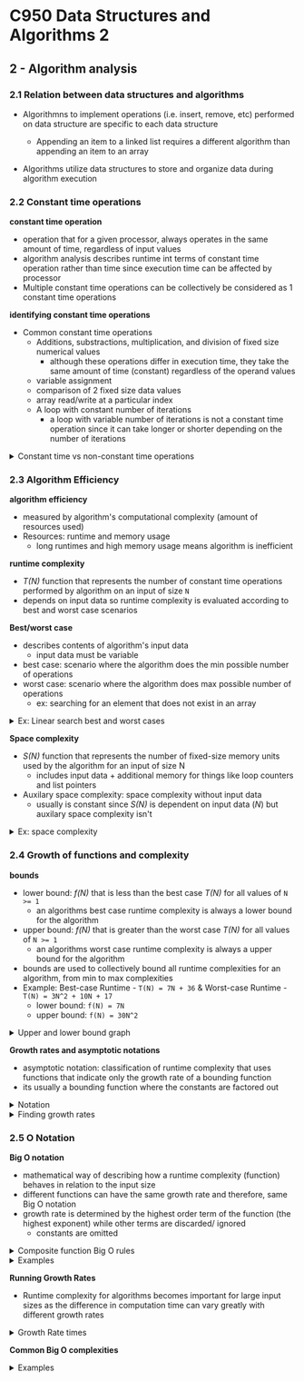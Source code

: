 # C950 Data Structures and Algorithms 2

## 2 - Algorithm analysis

### 2.1 Relation between data structures and algorithms

- Algorithmns to implement operations (i.e. insert, remove, etc) performed on data structure are specific to each data structure
  - Appending an item to a linked list requires a different algorithm than appending an item to an array

- Algorithms utilize data structures to store and organize data during algorithm execution

### 2.2 Constant time operations

**constant time operation**
- operation that for a given processor, always operates in the same amount of time, regardless of input values
- algorithm analysis describes runtime int terms of constant time operation rather than time since execution time can be affected by processor
- Multiple constant time operations can be collectively be considered as 1 constant time operations

**identifying constant time operations**
- Common constant time operations
  - Additions, substractions, multiplication, and division of fixed size numerical values
    - although these operations differ in execution time, they take the same amount of time (constant) regardless of the operand values   
  - variable assignment
  - comparison of 2 fixed size data values
  - array read/write at a particular index
  - A loop with constant number of iterations
    - a loop with variable number of iterations is not a constant time operation since it can take longer or shorter depending on the number of iterations
<details>
  <summary>Constant time vs non-constant time operations</summary>

  ![image](https://user-images.githubusercontent.com/14286113/173057613-c9a9b758-e400-44c3-9bac-276818a3b087.png)
</details>
  
### 2.3 Algorithm Efficiency

**algorithm efficiency**
- measured by algorithm's computational complexity (amount of resources used)
- Resources: runtime and memory usage
  - long runtimes and high memory usage means algorithm is inefficient 

**runtime complexity**
- _T(N)_ function that represents the number of constant time operations performed by algorithm on an input of size `N`
- depends on input data so runtime complexity is evaluated according to best and worst case scenarios

**Best/worst case**
- describes contents of algorithm's input data
  - input data must be variable 
- best case: scenario where the algorithm does the min possible number of operations
- worst case: scenario where the algorithm does max possible number of operations
  -  ex: searching for an element that does not exist in an array
<details>
  <summary>Ex: Linear search best and worst cases</summary>

  ![image](https://user-images.githubusercontent.com/14286113/173144424-ad068856-beda-457e-9a5a-1a1697c12143.png)

</details>

**Space complexity**
- _S(N)_ function that represents the number of fixed-size memory units used by the algorithm for an input of size N
  - includes input data + additional memory for things like loop counters and list pointers
- Auxilary space complexity: space complexity without input data
  - usually is constant since _S(N)_ is dependent on input data (_N_) but auxilary space complexity isn't
<details>
  <summary>Ex: space complexity</summary>
  
  - ![image](https://user-images.githubusercontent.com/14286113/173176867-5778f7ab-b78b-4055-95e1-c7cf1d44427c.png)
</details>

### 2.4 Growth of functions and complexity

**bounds**
- lower bound: _f(N)_ that is less than the best case _T(N)_ for all values of `N >= 1`
  - an algorithms best case runtime complexity is always a lower bound for the algorithm
- upper bound: _f(N)_ that is greater than the worst case _T(N)_ for all values of `N >= 1`
  - an algorithms worst case runtime complexity is always a upper bound for the algorithm
- bounds are used to collectively bound all runtime complexities for an algorithm, from min to max complexities
- Example:  Best-case Runtime - `T(N) = 7N + 36` & Worst-case Runtime - `T(N) = 3N^2 + 10N + 17`
  - lower bound: `f(N) = 7N`
  - upper bound: `f(N) = 30N^2`
<details>
  <summary>Upper and lower bound graph</summary>

  ![image](https://user-images.githubusercontent.com/14286113/173181760-c657c46c-a4c8-44ee-bcbf-c9613df19409.png)

</details>

**Growth rates and asymptotic notations**
- asymptotic notation: classification of runtime complexity that uses functions that indicate only the growth rate of a bounding function
- its usually a bounding function where the constants are factored out
<details>
  <summary>Notation</summary>
  
  ![image](https://user-images.githubusercontent.com/14286113/173181967-ea036b62-e71b-4014-a4dd-d9d6aa1bb67a.png)
</details>

<details>
  <summary>Finding growth rates</summary>

![image](https://user-images.githubusercontent.com/14286113/173182098-f9a026d7-c764-45f8-a97a-493564bea0cd.png)

</details>


### 2.5 O Notation

**Big O notation**
- mathematical way of describing how a runtime complexity (function) behaves in relation to the input size
- different functions can have the same growth rate and therefore, same Big O notation
- growth rate is determined by the highest order term of the function (the highest exponent) while other terms are discarded/ ignored
  - constants are omitted
<details>
  <summary>Composite function Big O rules</summary>
  
  ![image](https://user-images.githubusercontent.com/14286113/173187438-306da1b5-f5ee-4725-83b4-cb12c8ab18aa.png)  
</details>

<details>
  <summary>Examples</summary>
  
  ![image](https://user-images.githubusercontent.com/14286113/173187615-eae478d3-c8f5-40d5-8317-5f6b10dcc037.png)
</details>

**Running Growth Rates**

- Runtime complexity for algorithms becomes important for large input sizes as the difference in computation time can vary greatly with different growth rates

<details>
  <summary>Growth Rate times</summary>
  
  ![image](https://user-images.githubusercontent.com/14286113/173188022-ac4302b5-cb6f-4550-beb6-0851e1e600c7.png)
</details>

**Common Big O complexities**

<details> 
  <summary>Examples</summary>
  
  ![image](https://user-images.githubusercontent.com/14286113/173188260-a341b964-4d12-40cb-9a1b-428beb530929.png)
  
  ![image](https://user-images.githubusercontent.com/14286113/173188358-b53a0214-fa39-4a66-828f-6de894bd45e8.png)
</details>
